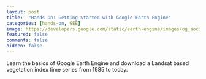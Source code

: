 ```yaml
---
layout: post
title:  "Hands On: Getting Started with Google Earth Engine"
categories: [hands-on, GEE]
image: https://developers.google.com/static/earth-engine/images/og_social_media.png
featured: false
comments: false
hidden: false
---
```


Learn the basics of Google Earth Engine and download a Landsat based vegetation index time series from 1985 to today.

